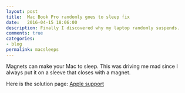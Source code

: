 ```yaml
---
layout: post
title:  Mac Book Pro randomly goes to sleep fix
date:   2016-04-15 18:06:00
description: Finally I discovered why my laptop randomly suspends.
comments: true
categories:
- blog
permalink: macsleeps
---
```


Magnets can make your Mac to sleep. This was driving me mad since I always put it on a sleeve that closes with a magnet.

Here is the solution page: [Apple support](https://support.apple.com/en-us/HT203315)